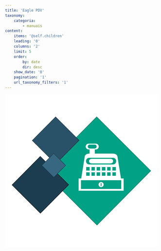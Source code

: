 ```yaml
---
title: 'Eagle PDV'
taxonomy:
    categoria:
        - manuais
content:
    items: '@self.children'
    leading: '0'
    columns: '2'
    limit: 5
    order:
        by: date
        dir: desc
    show_date: '0'
    pagination: '1'
    url_taxonomy_filters: '1'
---
```


![Logo Eagle PDV](logo_pdv.png)